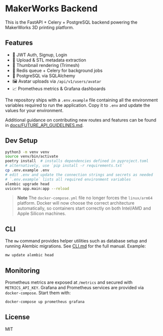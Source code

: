 # MakerWorks Backend

This is the FastAPI + Celery + PostgreSQL backend powering the MakerWorks 3D printing platform.

## Features
- 🔐 JWT Auth, Signup, Login
- 🔧 Upload & STL metadata extraction
- 📸 Thumbnail rendering (Trimesh)
- 🎯 Redis queue + Celery for background jobs
- 📁 PostgreSQL via SQLAlchemy
- 🖼️ Avatar uploads via `/api/v1/users/avatar`
- 📈 Prometheus metrics & Grafana dashboards

The repository ships with a `.env.example` file containing all the
environment variables required to run the application. Copy it to `.env`
and update the values for your environment.

Additional guidance on contributing new routes and features can be found in
[docs/FUTURE_API_GUIDELINES.md](docs/FUTURE_API_GUIDELINES.md).

## Dev Setup

```bash
python3 -m venv venv
source venv/bin/activate
poetry install  # installs dependencies defined in pyproject.toml
# alternatively, use `pip install -r requirements.txt`
cp .env.example .env
# edit .env and update the connection strings and secrets as needed
# `.env.example` lists all required environment variables
alembic upgrade head
uvicorn app.main:app --reload
```

> **Note**
> The `docker-compose.yml` file no longer forces the `linux/arm64` platform.
> Docker will now choose the correct architecture automatically, so containers
> start correctly on both Intel/AMD and Apple Silicon machines.

## CLI

The `mw` command provides helper utilities such as database setup and running
Alembic migrations. See [CLI.md](CLI.md) for the full manual. Example:

```bash
mw update alembic head
```

## Monitoring

Prometheus metrics are exposed at `/metrics` and secured with `METRICS_API_KEY`.
Grafana and Prometheus services are provided via `docker-compose`. Start them
with:

```bash
docker-compose up prometheus grafana
```

## License
MIT
